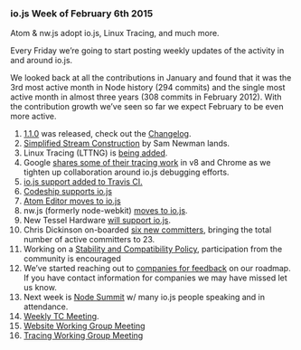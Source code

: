 ### io.js Week of February 6th 2015

Atom & nw.js adopt io.js, Linux Tracing, and much more.


Every Friday we’re going to start posting weekly updates of the activity in and around io.js.

We looked back at all the contributions in January and found that it was the 3rd most active month in Node history (294 commits) and the single most active month in almost three years (308 commits in February 2012). With the contribution growth we’ve seen so far we expect February to be even more active.

1. [1.1.0](https://iojs.org/dist/v1.1.0/) was released, check out the [Changelog](https://github.com/iojs/io.js/blob/v1.x/CHANGELOG.md#2015-02-03-version-110-chrisdickinson).
2. [Simplified Stream Construction](https://github.com/iojs/io.js/commit/50daee7243a3f987e1a28d93c43f913471d6885a) by Sam Newman lands.
3. Linux Tracing (LTTNG) is [being added](https://github.com/iojs/io.js/pull/702).
4. Google [shares some of their tracing work](https://github.com/iojs/io.js/issues/671#issuecomment-73191538) in v8 and Chrome as we tighten up collaboration around io.js debugging efforts.
5. [io.js support added to Travis CI.](http://docs.travis-ci.com/user/build-environment-updates/2015-02-03/)
6. [Codeship supports io.js](https://codeship.com/documentation/languages/nodejs/#iojs)
7. [Atom Editor moves to io.js](https://github.com/atom/atom/releases/tag/v0.177.0)
8. nw.js (formerly node-webkit) [moves to io.js](https://github.com/nwjs/nw.js/issues/2742).
9. New Tessel Hardware [will support io.js](http://blog.technical.io/post/110115579867/upcoming-hardware-from-technical-machine).
10. Chris Dickinson on-boarded [six new committers](https://github.com/iojs/io.js/issues/680#issuecomment-73089691), bringing the total number of active committers to 23.
11. Working on a [Stability and Compatibility Policy](https://github.com/iojs/io.js/issues/725), participation from the community is encouraged
12. We’ve started reaching out to [companies for feedback](https://github.com/iojs/roadmap/issues/13) on our roadmap. If you have contact information for companies we may have missed let us know.
13. Next week is [Node Summit](http://nodesummit.com/) w/ many io.js people speaking and in attendance.
14. [Weekly TC Meeting](https://www.youtube.com/watch?v=IhXa2FmtBI4).
15. [Website Working Group Meeting](https://www.youtube.com/watch?v=SBJaXUA0lSY)
16. [Tracing Working Group Meeting](https://www.youtube.com/watch?v=Oar2yB5SPtA)
